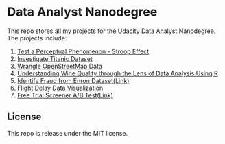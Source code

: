 # Data Analyst Nanodegree

This repo stores all my projects for the Udacity Data Analyst Nanodegree. The projects include:

1. [Test a Perceptual Phenomenon - Stroop Effect](https://github.com/georgeliu1998/data-analyst-nanodegree/tree/master/P1)
2. [Investigate Titanic Dataset](https://github.com/georgeliu1998/data-analyst-nanodegree/tree/master/P2)
3. [Wrangle OpenStreetMap Data](https://github.com/georgeliu1998/data-analyst-nanodegree/tree/master/P3)
4. [Understanding Wine Quality through the Lens of Data Analysis Using R](https://github.com/georgeliu1998/data-analyst-nanodegree/tree/master/P4)
5. [Identify Fraud from Enron Dataset(Link)](https://github.com/georgeliu1998/data-analyst-nanodegree/tree/master/P5)
6. [Flight Delay Data Visualization](https://gist.github.com/georgeliu1998/55cf6565d656206c4749)
7. [Free Trial Screener A/B Test(Link)](https://github.com/georgeliu1998/data-analyst-nanodegree/tree/master/P7)

## License
This repo is release under the MIT license.
